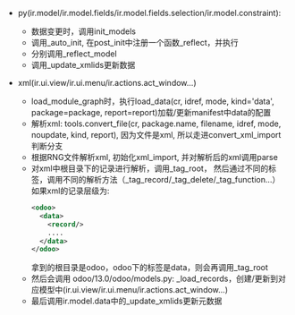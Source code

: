 - py(ir.model/ir.model.fields/ir.model.fields.selection/ir.model.constraint):
  - 数据变更时，调用init_models
  - 调用_auto_init, 在post_init中注册一个函数_reflect，并执行
  - 分别调用_reflect_model
  - 调用_update_xmlids更新数据


- xml(ir.ui.view/ir.ui.menu/ir.actions.act_window...)
  - load_module_graph时，执行load_data(cr, idref, mode, kind='data', package=package, report=report)加载/更新manifest中data的配置
  - 解析xml: tools.convert_file(cr, package.name, filename, idref, mode, noupdate, kind, report), 因为文件是xml, 所以走进convert_xml_import 判断分支
  - 根据RNG文件解析xml, 初始化xml_import, 并对解析后的xml调用parse
  - 对xml中根目录下的记录进行解析，调用_tag_root， 然后通过不同的标签，调用不同的解析方法（_tag_record/_tag_delete/_tag_function...）
    如果xml的记录层级为:
    ```xml
    <odoo>
      <data>
        <record/>
        ....
      </data>
    </odoo>
    ```
    拿到的根目录是odoo，odoo下的标签是data，则会再调用_tag_root
  - 然后会调用 odoo/13.0/odoo/models.py: _load_records，创建/更新到对应模型中(ir.ui.view/ir.ui.menu/ir.actions.act_window...)
  - 最后调用ir.model.data中的_update_xmlids更新元数据
